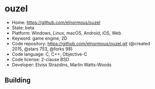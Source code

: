 # ouzel

- Home: https://github.com/elnormous/ouzel
- State: beta
- Platform: Windows, Linux, macOS, Android, iOS, Web
- Keyword: game engine, 2D
- Code repository: https://github.com/elnormous/ouzel.git (@created 2015, @stars 753, @forks 98)
- Code language: C, C++, Objective-C
- Code license: 2-clause BSD
- Developer: Elviss Strazdins, Marlin Watts-Woods

## Building

